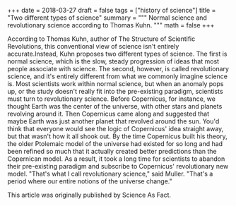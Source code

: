 +++ date = 2018-03-27 draft = false tags = ["history of science"] title = "Two different types of science" summary = """ Normal science and revolutionary science according to Thomas Kuhn. """ math = false +++

According to Thomas Kuhn, author of The Structure of Scientific Revolutions, this conventional view of science isn't entirely accurate.Instead, Kuhn proposes two different types of science. The first is normal science, which is the slow, steady progression of ideas that most people associate with science. The second, however, is called revolutionary science, and it's entirely different from what we commonly imagine science is. Most scientists work within normal science, but when an anomaly pops up, or the study doesn't really fit into the pre-existing paradigm, scientists must turn to revolutionary science. Before Copernicus, for instance, we thought Earth was the center of the universe, with other stars and planets revolving around it. Then Copernicus came along and suggested that maybe Earth was just another planet that revolved around the sun. You'd think that everyone would see the logic of Copernicus' idea straight away, but that wasn't how it all shook out. By the time Copernicus built his theory, the older Ptolemaic model of the universe had existed for so long and had been refined so much that it actually created better predictions than the Copernican model. As a result, it took a long time for scientists to abandon their pre-existing paradigm and subscribe to Copernicus' revolutionary new model. "That's what I call revolutionary science," said Muller. "That's a period where our entire notions of the universe change."

This article was originally published by Science As Fact.
